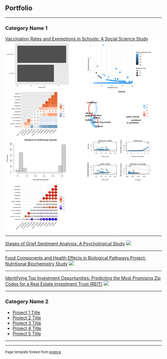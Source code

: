 ## Portfolio

---

### Category Name 1 

[Vaccination Rates and Exemptions in Schools: A Social Science Study](/sample_page)
<img src="images/School_Vaccination_Rate_and_Exemptions_merged_image.jpg?raw=true"/>

---
[Stages of Grief Sentiment Analysis: A Psychological Study](/pdf/sample_presentation.pdf)
<img src="images/dummy_thumbnail.jpg?raw=true"/>

---
[Food Components and Health Effects in Biological Pathways Project: Nutritional Biochemistry Study](http://example.com/)
<img src="images/dummy_thumbnail.jpg?raw=true"/>

---

[Identifying Top Investment Opportunities: Predicting the Most Promising Zip Codes for a Real Estate Investment Trust (REIT)](http://example.com/)
<img src="images/dummy_thumbnail.jpg?raw=true"/>

---
### Category Name 2

- [Project 1 Title](http://example.com/)
- [Project 2 Title](http://example.com/)
- [Project 3 Title](http://example.com/)
- [Project 4 Title](http://example.com/)
- [Project 5 Title](http://example.com/)

---




---
<p style="font-size:11px">Page template forked from <a href="https://github.com/evanca/quick-portfolio">evanca</a></p>
<!-- Remove above link if you don't want to attibute -->

